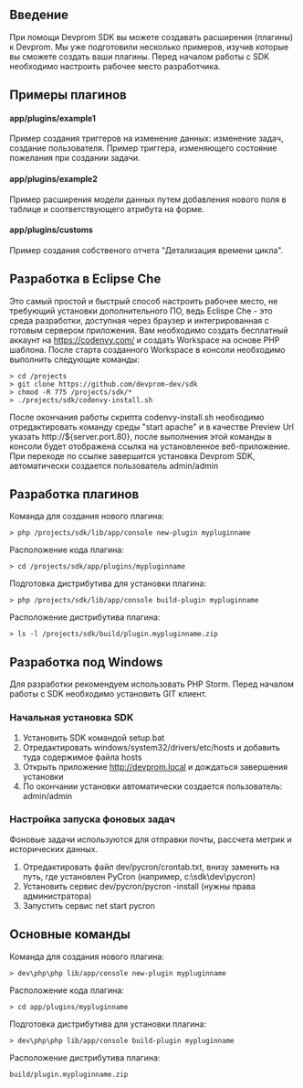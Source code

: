 ## Введение
При помощи Devprom SDK вы можете создавать расширения (плагины) к Devprom. Мы уже подготовили несколько примеров, изучив которые вы сможете создать ваши плагины. Перед началом работы с SDK необходимо настроить рабочее место разработчика.

## Примеры плагинов
#### app/plugins/example1
Пример создания триггеров на изменение данных: изменение задач, создание пользователя.
Пример триггера, изменяющего состояние пожелания при создании задачи.
#### app/plugins/example2 
Пример расширения модели данных путем добавления нового поля в таблице и соответствующего атрибута на форме.
#### app/plugins/customs
Пример создания собственого отчета "Детализация времени цикла".

## Разработка в Eclipse Che
Это самый простой и быстрый способ настроить рабочее место, не требующий установки дополнительного ПО, ведь Eclispe Che - это среда разработки, доступная через браузер и интегрированная с готовым сервером приложения.
Вам необходимо создать бесплатный аккаунт на https://codenvy.com/ и создать Workspace на основе PHP шаблона.
После старта созданного Workspace в консоли необходимо выполнить следующие команды: 

    > cd /projects
    > git clone https://github.com/devprom-dev/sdk
    > chmod -R 775 /projects/sdk/*
    > ./projects/sdk/codenvy-install.sh

После окончания работы скрипта codenvy-install.sh необходимо отредактировать команду среды "start apache" и в качестве Preview Url указать http://${server.port.80}, после выполнения этой команды в консоли будет отображена ссылка на установленное веб-приложение.
При переходе по ссылке завершится установка Devprom SDK, автоматически создается пользователь admin/admin

## Разработка плагинов
Команда для создания нового плагина:   

    > php /projects/sdk/lib/app/console new-plugin mypluginname   
    
Расположение кода плагина:   

    > cd /projects/sdk/app/plugins/mypluginname   
    
Подготовка дистрибутива для установки плагина:   

    > php /projects/sdk/lib/app/console build-plugin mypluginname   
         
Расположение дистрибутива плагина:   

    > ls -l /projects/sdk/build/plugin.mypluginname.zip

## Разработка под Windows
Для разработки рекомендуем использовать PHP Storm. Перед началом работы с SDK необходимо установить GIT клиент.

### Начальная установка SDK
1. Установить SDK командой setup.bat
2. Отредактировать windows/system32/drivers/etc/hosts и добавить туда содержимое файла hosts
3. Открыть приложение http://devprom.local и дождаться завершения установки
4. По окончании установки автоматически создается пользователь: admin/admin

### Настройка запуска фоновых задач
Фоновые задачи используются для отправки почты, рассчета метрик и исторических данных.
1. Отредактировать файл dev/pycron/crontab.txt, внизу заменить <specify-working-dir-here> на путь, где установлен PyCron (например, c:\sdk\dev\pycron)
2. Установить сервис dev/pycron/pycron -install (нужны права администратора)
3. Запустить сервис net start pycron

## Основные команды
Команда для создания нового плагина:   

    > dev\php\php lib/app/console new-plugin mypluginname   
    
Расположение кода плагина:   

    > cd app/plugins/mypluginname   
    
Подготовка дистрибутива для установки плагина:   

    > dev\php\php lib/app/console build-plugin mypluginname   
         
Расположение дистрибутива плагина:   

    build/plugin.mypluginname.zip
